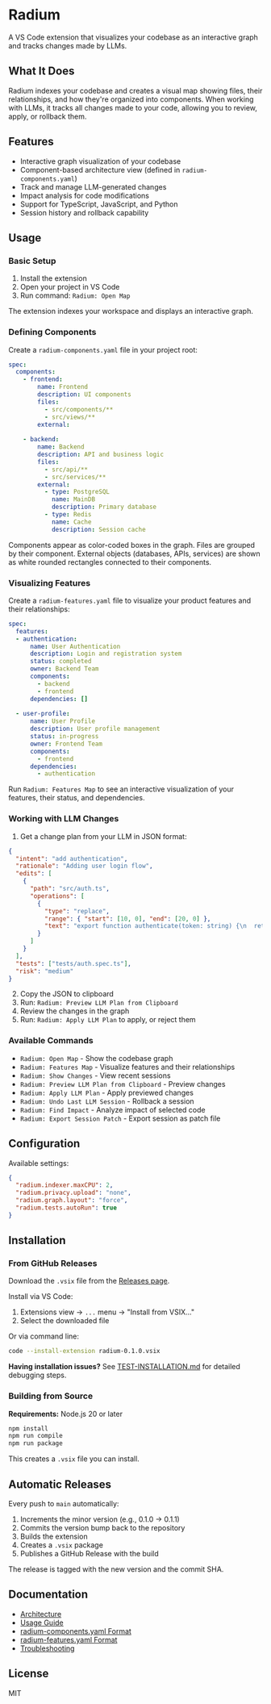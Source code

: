 # Radium

A VS Code extension that visualizes your codebase as an interactive graph and tracks changes made by LLMs.

## What It Does

Radium indexes your codebase and creates a visual map showing files, their relationships, and how they're organized into components. When working with LLMs, it tracks all changes made to your code, allowing you to review, apply, or rollback them.

## Features

- Interactive graph visualization of your codebase
- Component-based architecture view (defined in `radium-components.yaml`)
- Track and manage LLM-generated changes
- Impact analysis for code modifications
- Support for TypeScript, JavaScript, and Python
- Session history and rollback capability

## Usage

### Basic Setup

1. Install the extension
2. Open your project in VS Code
3. Run command: `Radium: Open Map`

The extension indexes your workspace and displays an interactive graph.

### Defining Components

Create a `radium-components.yaml` file in your project root:

```yaml
spec:
  components:
    - frontend:
        name: Frontend
        description: UI components
        files:
          - src/components/**
          - src/views/**
        external:
    
    - backend:
        name: Backend
        description: API and business logic
        files:
          - src/api/**
          - src/services/**
        external:
          - type: PostgreSQL
            name: MainDB
            description: Primary database
          - type: Redis
            name: Cache
            description: Session cache
```

Components appear as color-coded boxes in the graph. Files are grouped by their component. External objects (databases, APIs, services) are shown as white rounded rectangles connected to their components.

### Visualizing Features

Create a `radium-features.yaml` file to visualize your product features and their relationships:

```yaml
spec:
  features:
  - authentication:
      name: User Authentication
      description: Login and registration system
      status: completed
      owner: Backend Team
      components:
        - backend
        - frontend
      dependencies: []
  
  - user-profile:
      name: User Profile
      description: User profile management
      status: in-progress
      owner: Frontend Team
      components:
        - frontend
      dependencies:
        - authentication
```

Run `Radium: Features Map` to see an interactive visualization of your features, their status, and dependencies.

### Working with LLM Changes

1. Get a change plan from your LLM in JSON format:

```json
{
  "intent": "add authentication",
  "rationale": "Adding user login flow",
  "edits": [
    {
      "path": "src/auth.ts",
      "operations": [
        {
          "type": "replace",
          "range": { "start": [10, 0], "end": [20, 0] },
          "text": "export function authenticate(token: string) {\n  return verifyToken(token);\n}"
        }
      ]
    }
  ],
  "tests": ["tests/auth.spec.ts"],
  "risk": "medium"
}
```

2. Copy the JSON to clipboard
3. Run: `Radium: Preview LLM Plan from Clipboard`
4. Review the changes in the graph
5. Run: `Radium: Apply LLM Plan` to apply, or reject them

### Available Commands

- `Radium: Open Map` - Show the codebase graph
- `Radium: Features Map` - Visualize features and their relationships
- `Radium: Show Changes` - View recent sessions
- `Radium: Preview LLM Plan from Clipboard` - Preview changes
- `Radium: Apply LLM Plan` - Apply previewed changes
- `Radium: Undo Last LLM Session` - Rollback a session
- `Radium: Find Impact` - Analyze impact of selected code
- `Radium: Export Session Patch` - Export session as patch file

## Configuration

Available settings:

```json
{
  "radium.indexer.maxCPU": 2,
  "radium.privacy.upload": "none",
  "radium.graph.layout": "force",
  "radium.tests.autoRun": true
}
```

## Installation

### From GitHub Releases

Download the `.vsix` file from the [Releases page](https://github.com/obregman/radium/releases).

Install via VS Code:
1. Extensions view → `...` menu → "Install from VSIX..."
2. Select the downloaded file

Or via command line:
```bash
code --install-extension radium-0.1.0.vsix
```

**Having installation issues?** See [TEST-INSTALLATION.md](TEST-INSTALLATION.md) for detailed debugging steps.

### Building from Source

**Requirements:** Node.js 20 or later

```bash
npm install
npm run compile
npm run package
```

This creates a `.vsix` file you can install.

## Automatic Releases

Every push to `main` automatically:
1. Increments the minor version (e.g., 0.1.0 → 0.1.1)
2. Commits the version bump back to the repository
3. Builds the extension
4. Creates a `.vsix` package
5. Publishes a GitHub Release with the build

The release is tagged with the new version and the commit SHA.

## Documentation

- [Architecture](docs/architecture.md)
- [Usage Guide](docs/usage-guide.md)
- [radium-components.yaml Format](docs/radium-yaml.md)
- [radium-features.yaml Format](docs/radium-features.md)
- [Troubleshooting](docs/troubleshooting.md)

## License

MIT
